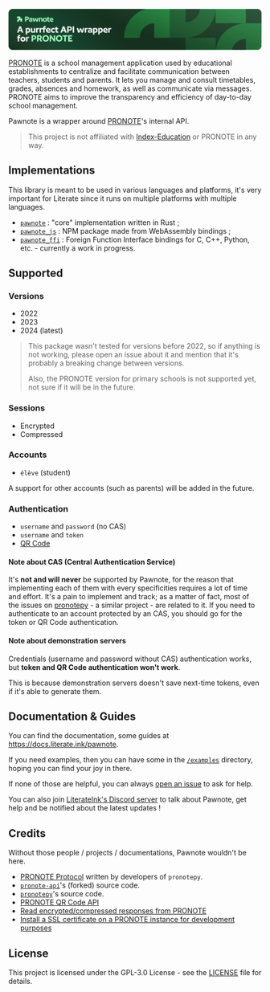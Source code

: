 ![Pawnote Banner](.github/assets/banner.svg)

[PRONOTE](https://www.index-education.com/fr/logiciel-gestion-vie-scolaire.php) is a school management application used by educational establishments to centralize and facilitate communication between teachers, students and parents. It lets you manage and consult timetables, grades, absences and homework, as well as communicate via messages. PRONOTE aims to improve the transparency and efficiency of day-to-day school management.

Pawnote is a wrapper around [PRONOTE](https://www.index-education.com/fr/logiciel-gestion-vie-scolaire.php)'s internal API.

> This project is not affiliated with [Index-Education](https://www.index-education.com/) or PRONOTE in any way.

## Implementations

This library is meant to be used in various languages and platforms, it's very important
for Literate since it runs on multiple platforms with multiple languages.

- [`pawnote`](/pawnote) : "core" implementation written in Rust ;
- [`pawnote_js`](/pawnote_js) : NPM package made from WebAssembly bindings ;
- [`pawnote_ffi`](/pawnote_ffi) : Foreign Function Interface bindings for C, C++, Python, etc. - currently a work in progress.

## Supported

### Versions

- 2022
- 2023
- 2024 (latest)

> This package wasn't tested for versions before 2022, so if anything is not working, please open an issue about it and mention that it's probably a breaking change between versions.
>
> Also, the PRONOTE version for primary schools is not supported yet, not sure if it will be in the future.

### Sessions

- Encrypted
- Compressed

### Accounts

- `élève` (student)

A support for other accounts (such as parents) will be added in the future.

### Authentication

- `username` and `password` (no CAS)
- `username` and `token`
- [QR Code](https://forum.index-education.com/upfiles/qrcode.png)

#### Note about CAS (Central Authentication Service)

It's **not and will never** be supported by Pawnote, for the reason that implementing each of them with every specificities requires a lot of time and effort. It's a pain to implement and track; as a matter of fact, most of the issues on [pronotepy](https://github.com/bain3/pronotepy/issues) - a similar project - are related to it. If you need to authenticate to an account protected by an CAS, you should go for the token or QR Code authentication.

#### Note about demonstration servers

Credentials (username and password without CAS) authentication works, but **token and QR Code authentication won't work**.

This is because demonstration servers doesn't save next-time tokens, even if it's able to generate them.

## Documentation & Guides

You can find the documentation, some guides at <https://docs.literate.ink/pawnote>.

If you need examples, then you can have some in the [`/examples`](https://github.com/LiterateInk/Pawnote/tree/main/examples) directory, hoping you can find your joy in there.

If none of those are helpful, you can always [open an issue](https://github.com/LiterateInk/Pawnote/issues) to ask for help.

You can also join [LiterateInk's Discord server](https://literate.ink/discord) to talk about Pawnote, get help and be notified about the latest updates !

## Credits

Without those people / projects / documentations, Pawnote wouldn't be here.

- [PRONOTE Protocol](https://github.com/bain3/pronotepy/blob/master/PRONOTE%20protocol.md) written by developers of `pronotepy`.
- [`pronote-api`](https://github.com/Merlode11/pronote-api)'s (forked) source code.
- [`pronotepy`](https://github.com/bain3/pronotepy)'s source code.
- [PRONOTE QR Code API](https://github.com/Androz2091/pronote-qrcode-api)
- [Read encrypted/compressed responses from PRONOTE](https://gist.github.com/Vexcited/3b599b4eaf0797b532f087540728ec09)
- [Install a SSL certificate on a PRONOTE instance for development purposes](https://gist.github.com/Vexcited/977d7a71aab3f5082f476bdb9e7c1248)

## License

This project is licensed under the GPL-3.0 License - see the [LICENSE](LICENSE) file for details.
